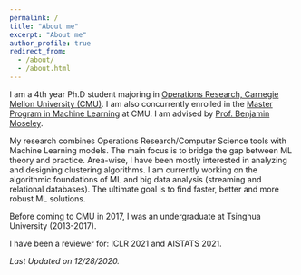 ```yaml
---
permalink: /
title: "About me"
excerpt: "About me"
author_profile: true
redirect_from: 
  - /about/
  - /about.html
---
```


I am a 4th year Ph.D student majoring in [Operations Research, Carnegie Mellon University (CMU)](https://www.cmu.edu/tepper/programs/phd/program/operations-research/). I am also concurrently enrolled in the [Master Program in Machine Learning](https://www.ml.cmu.edu/academics/secondary-ms.html) at CMU. I am advised by [Prof. Benjamin Moseley](http://www.andrew.cmu.edu/user/moseleyb/). 

My research combines Operations Research/Computer Science tools with Machine Learning models. The main focus is to bridge the gap between ML theory and practice. Area-wise, I have been mostly interested in analyzing and designing clustering algorithms. I am currently working on the algorithmic foundations of ML and big data analysis (streaming and relational databases). The ultimate goal is to find faster, better and more robust ML solutions.

Before coming to CMU in 2017, I was an undergraduate at Tsinghua University (2013-2017).

I have been a reviewer for: ICLR 2021 and AISTATS 2021.

*Last Updated on 12/28/2020.*

